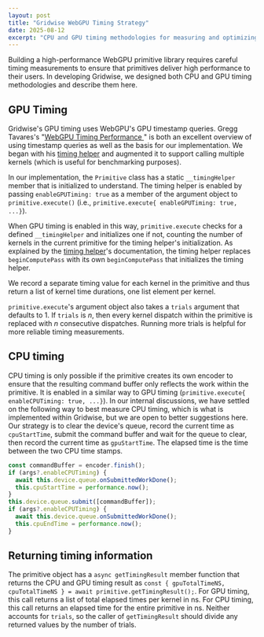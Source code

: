 ```yaml
---
layout: post
title: "Gridwise WebGPU Timing Strategy"
date: 2025-08-12
excerpt: "CPU and GPU timing methodologies for measuring and optimizing WebGPU primitive performance in Gridwise."
---
```


Building a high-performance WebGPU primitive library requires careful timing measurements to ensure that primitives deliver high performance to their users. In developing Gridwise, we designed both CPU and GPU timing methodologies and describe them here.

## GPU Timing

Gridwise's GPU timing uses WebGPU's GPU timestamp queries. Gregg Tavares's "[WebGPU Timing Performance
](https://webgpufundamentals.org/webgpu/lessons/webgpu-timing.html)" is both an excellent overview of using timestamp queries as well as the basis for our implementation. We began with his [timing helper](https://webgpufundamentals.org/webgpu/lessons/webgpu-timing.html#a-timing-helper) and augmented it to support calling multiple kernels (which is useful for benchmarking purposes).

In our implementation, the `Primitive` class has a static `__timingHelper` member that is initialized to understand. The timing helper is enabled by passing `enableGPUTiming: true` as a member of the argument object to `primitive.execute()` (i.e., `primitive.execute{ enableGPUTiming: true, ...}`).

When GPU timing is enabled in this way, `primitive.execute` checks for a defined `__timingHelper` and initializes one if not, counting the number of kernels in the current primitive for the timing helper's initialization. As explained by the [timing helper](https://webgpufundamentals.org/webgpu/lessons/webgpu-timing.html#a-timing-helper)'s documentation, the timing helper replaces `beginComputePass` with its own `beginComputePass` that initializes the timing helper.

We record a separate timing value for each kernel in the primitive and thus return a list of kernel time durations, one list element per kernel.

`primitive.execute`'s argument object also takes a `trials` argument that defaults to 1. If `trials` is _n_, then every kernel dispatch within the primitive is replaced with _n_ consecutive dispatches. Running more trials is helpful for more reliable timing measurements.

## CPU timing

CPU timing is only possible if the primitive creates its own encoder to ensure that the resulting command buffer only reflects the work within the primitive. It is enabled in a similar way to GPU timing (`primitive.execute{ enableCPUTiming: true, ...}`). In our internal discussions, we have settled on the following way to best measure CPU timing, which is what is implemented within Gridwise, but we are open to better suggestions here. Our strategy is to clear the device's queue, record the current time as `cpuStartTime`, submit the command buffer and wait for the queue to clear, then record the current time as `gpuStartTime`. The elapsed time is the time between the two CPU time stamps.

```js
const commandBuffer = encoder.finish();
if (args?.enableCPUTiming) {
  await this.device.queue.onSubmittedWorkDone();
  this.cpuStartTime = performance.now();
}
this.device.queue.submit([commandBuffer]);
if (args?.enableCPUTiming) {
  await this.device.queue.onSubmittedWorkDone();
  this.cpuEndTime = performance.now();
}
```

## Returning timing information

The primitive object has a `async getTimingResult` member function that returns the CPU and GPU timing result as `const { gpuTotalTimeNS, cpuTotalTimeNS } = await primitive.getTimingResult();`. For GPU timing, this call returns a list of total elapsed times per kernel in ns. For CPU timing, this call returns an elapsed time for the entire primitive in ns. Neither accounts for `trials`, so the caller of `getTimingResult` should divide any returned values by the number of trials.
